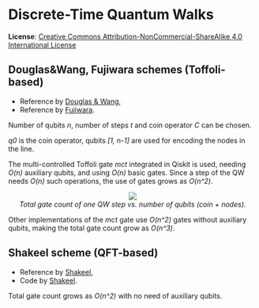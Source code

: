 # Discrete-Time Quantum Walks

__License__: <a rel="license" href="http://creativecommons.org/licenses/by-nc-sa/4.0/">Creative Commons Attribution-NonCommercial-ShareAlike 4.0 International License</a>


## Douglas&Wang, Fujiwara schemes (Toffoli-based)

* Reference by [Douglas & Wang](https://arxiv.org/abs/0706.0304),
* Reference by [Fujiwara](https://journals.aps.org/pra/abstract/10.1103/PhysRevA.72.032329).


Number of qubits _n_, number of steps _t_ and coin operator _C_ can be chosen.

_q0_ is the coin operator, qubits _[1, n-1]_ are used for encoding the nodes in the line.

The multi-controlled Toffoli gate _mct_ integrated in Qiskit is used, needing _O(n)_ auxiliary qubits, and using _O(n)_ basic gates. Since a step of the QW needs _O(n)_ such operations, the use of gates grows as _O(n^2)_.

<p align="center">
  <img src="https://raw.githubusercontent.com/VicPinaCanelles/discrete-time-quantum-walks/master/Fujiwara/qw-gate-fujiwara.png"><br>
  <i>Total gate count of one QW step vs. number of qubits (coin + nodes).</i>
</p>

Other implementations of the _mct_ gate use _O(n^2)_ gates without auxiliary qubits, making the total gate count grow as _O(n^3)_.


## Shakeel scheme (QFT-based)

* Reference by [Shakeel](https://arxiv.org/abs/1912.00978),
* Code by [Shakeel](https://github.com/asif-shakeel/QIS/blob/master/notebooks/discrete_time_quantum_walk_scalable.ipynb).

Total gate count grows as _O(n^2)_ with no need of auxiliary qubits.
